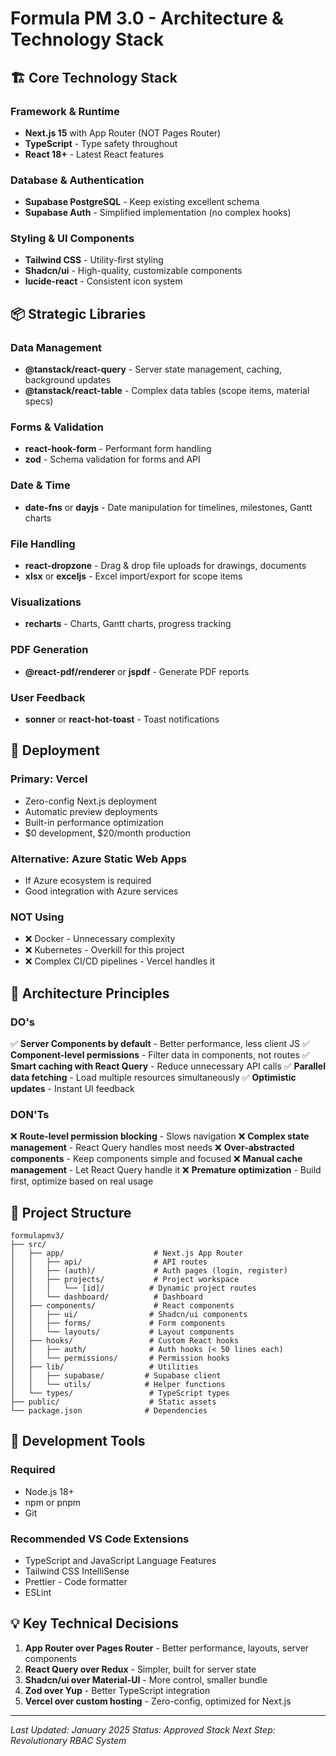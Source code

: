 # Formula PM 3.0 - Architecture & Technology Stack

## 🏗️ Core Technology Stack

### Framework & Runtime
- **Next.js 15** with App Router (NOT Pages Router)
- **TypeScript** - Type safety throughout
- **React 18+** - Latest React features

### Database & Authentication  
- **Supabase PostgreSQL** - Keep existing excellent schema
- **Supabase Auth** - Simplified implementation (no complex hooks)

### Styling & UI Components
- **Tailwind CSS** - Utility-first styling
- **Shadcn/ui** - High-quality, customizable components
- **lucide-react** - Consistent icon system

## 📦 Strategic Libraries

### Data Management
- **@tanstack/react-query** - Server state management, caching, background updates
- **@tanstack/react-table** - Complex data tables (scope items, material specs)

### Forms & Validation
- **react-hook-form** - Performant form handling
- **zod** - Schema validation for forms and API

### Date & Time
- **date-fns** or **dayjs** - Date manipulation for timelines, milestones, Gantt charts

### File Handling
- **react-dropzone** - Drag & drop file uploads for drawings, documents
- **xlsx** or **exceljs** - Excel import/export for scope items

### Visualizations
- **recharts** - Charts, Gantt charts, progress tracking

### PDF Generation
- **@react-pdf/renderer** or **jspdf** - Generate PDF reports

### User Feedback
- **sonner** or **react-hot-toast** - Toast notifications

## 🚀 Deployment

### Primary: Vercel
- Zero-config Next.js deployment
- Automatic preview deployments
- Built-in performance optimization
- $0 development, $20/month production

### Alternative: Azure Static Web Apps
- If Azure ecosystem is required
- Good integration with Azure services

### NOT Using
- ❌ Docker - Unnecessary complexity
- ❌ Kubernetes - Overkill for this project
- ❌ Complex CI/CD pipelines - Vercel handles it

## 🎯 Architecture Principles

### DO's
✅ **Server Components by default** - Better performance, less client JS
✅ **Component-level permissions** - Filter data in components, not routes
✅ **Smart caching with React Query** - Reduce unnecessary API calls
✅ **Parallel data fetching** - Load multiple resources simultaneously
✅ **Optimistic updates** - Instant UI feedback

### DON'Ts
❌ **Route-level permission blocking** - Slows navigation
❌ **Complex state management** - React Query handles most needs
❌ **Over-abstracted components** - Keep components simple and focused
❌ **Manual cache management** - Let React Query handle it
❌ **Premature optimization** - Build first, optimize based on real usage

## 📁 Project Structure

```
formulapmv3/
├── src/
│   ├── app/                    # Next.js App Router
│   │   ├── api/                # API routes
│   │   ├── (auth)/             # Auth pages (login, register)
│   │   ├── projects/           # Project workspace
│   │   │   └── [id]/          # Dynamic project routes
│   │   └── dashboard/          # Dashboard
│   ├── components/             # React components
│   │   ├── ui/                # Shadcn/ui components
│   │   ├── forms/             # Form components
│   │   └── layouts/           # Layout components
│   ├── hooks/                 # Custom React hooks
│   │   ├── auth/              # Auth hooks (< 50 lines each)
│   │   └── permissions/       # Permission hooks
│   ├── lib/                   # Utilities
│   │   ├── supabase/         # Supabase client
│   │   └── utils/            # Helper functions
│   └── types/                 # TypeScript types
├── public/                    # Static assets
└── package.json              # Dependencies
```

## 🔧 Development Tools

### Required
- Node.js 18+
- npm or pnpm
- Git

### Recommended VS Code Extensions
- TypeScript and JavaScript Language Features
- Tailwind CSS IntelliSense
- Prettier - Code formatter
- ESLint

## 💡 Key Technical Decisions

1. **App Router over Pages Router** - Better performance, layouts, server components
2. **React Query over Redux** - Simpler, built for server state
3. **Shadcn/ui over Material-UI** - More control, smaller bundle
4. **Zod over Yup** - Better TypeScript integration
5. **Vercel over custom hosting** - Zero-config, optimized for Next.js

---

*Last Updated: January 2025*
*Status: Approved Stack*
*Next Step: Revolutionary RBAC System*